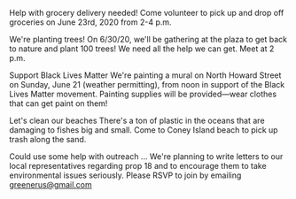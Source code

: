 Help with grocery delivery needed!
Come volunteer to pick up and drop off groceries on June 23rd, 2020 from 2-4 p.m.


We're planting trees!
On 6/30/20, we'll be gathering at the plaza to get back to nature and plant 100 trees! We need all the help we can get. Meet at 2 p.m.


Support Black Lives Matter
We're painting a mural on North Howard Street on Sunday, June 21 (weather permitting), from noon in support of the Black Lives Matter movement. Painting supplies will be provided—wear clothes that can get paint on them!

Let's clean our beaches
There's a ton of plastic in the oceans that are damaging to fishes big and small. Come to Coney Island beach to pick up trash along the sand.


Could use some help with outreach ...
We're planning to write letters to our local representatives regarding prop 18 and to encourage them to take environmental issues seriously. Please RSVP to join by emailing greenerus@gmail.com


